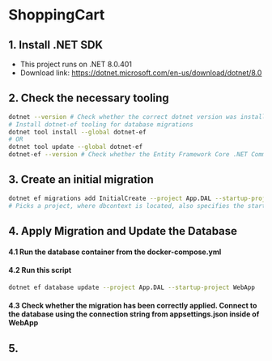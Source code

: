 # ShoppingCart

## 1. Install .NET SDK
- This project runs on .NET 8.0.401
- Download link: https://dotnet.microsoft.com/en-us/download/dotnet/8.0

## 2. Check the necessary tooling
~~~bash
dotnet --version # Check whether the correct dotnet version was installed
# Install dotnet-ef tooling for database migrations
dotnet tool install --global dotnet-ef
# OR
dotnet tool update --global dotnet-ef
dotnet-ef --version # Check whether the Entity Framework Core .NET Command-line Tools has been installed properly
~~~

## 3. Create an initial migration
~~~bash
dotnet ef migrations add InitialCreate --project App.DAL --startup-project WebApp  
# Picks a project, where dbcontext is located, also specifies the startup project
~~~

## 4. Apply Migration and Update the Database
#### 4.1 Run the database container from the docker-compose.yml
#### 4.2 Run this script
~~~bash
dotnet ef database update --project App.DAL --startup-project WebApp
~~~
#### 4.3 Check whether the migration has been correctly applied. Connect to the database using the connection string from appsettings.json inside of WebApp

## 5. 


